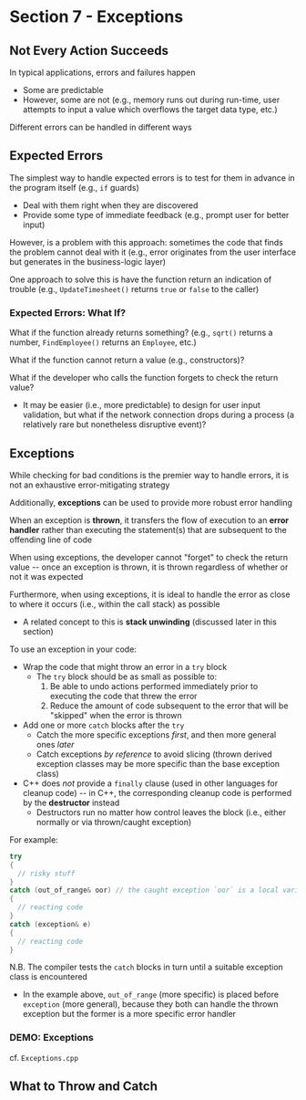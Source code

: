 # Section 7 - Exceptions

## Not Every Action Succeeds

In typical applications, errors and failures happen
  * Some are predictable
  * However, some are not (e.g., memory runs out during run-time, user attempts to input a value which overflows the target data type, etc.)

Different errors can be handled in different ways

## Expected Errors

The simplest way to handle expected errors is to test for them in advance in the program itself (e.g., `if` guards)
  * Deal with them right when they are discovered
  * Provide some type of immediate feedback (e.g., prompt user for better input)

However, is a problem with this approach: sometimes the code that finds the problem cannot deal with it (e.g., error originates from the user interface but generates in the business-logic layer)

One approach to solve this is have the function return an indication of trouble (e.g., `UpdateTimesheet()` returns `true` or `false` to the caller)

### Expected Errors: What If?

What if the function already returns something? (e.g., `sqrt()` returns a number, `FindEmployee()` returns an `Employee`, etc.)

What if the function cannot return a value (e.g., constructors)?

What if the developer who calls the function forgets to check the return value?
  * It may be easier (i.e., more predictable) to design for user input validation, but what if the network connection drops during a process (a relatively rare but nonetheless disruptive event)?

## Exceptions

While checking for bad conditions is the premier way to handle errors, it is not an exhaustive error-mitigating strategy

Additionally, **exceptions** can be used to provide more robust error handling

When an exception is **thrown**, it transfers the flow of execution to an **error handler** rather than executing the statement(s) that are subsequent to the offending line of code

When using exceptions, the developer cannot "forget" to check the return value -- once an exception is thrown, it is thrown regardless of whether or not it was expected

Furthermore, when using exceptions, it is ideal to handle the error as close to where it occurs (i.e., within the call stack) as possible
  * A related concept to this is **stack unwinding** (discussed later in this section)

To use an exception in your code:
  * Wrap the code that might throw an error in a `try` block
    * The `try` block should be as small as possible to:
      1. Be able to undo actions performed immediately prior to executing the code that threw the error
      2. Reduce the amount of code subsequent to the error that will be "skipped" when the error is thrown
  * Add one or more `catch` blocks after the `try`
    * Catch the more specific exceptions *first*, and then more general ones *later*
    * Catch exceptions *by reference* to avoid slicing (thrown derived exception classes may be more specific than the base exception class)
  * C++ does *not* provide a `finally` clause (used in other languages for cleanup code) -- in C++, the corresponding cleanup code is performed by the **destructor** instead
    * Destructors run no matter how control leaves the block (i.e., either normally or via thrown/caught exception)

For example:
```cpp
try
{
  // risky stuff
}
catch (out_of_range& oor) // the caught exception `oor` is a local variable in the `catch` block
{
  // reacting code
}
catch (exception& e)
{
  // reacting code
}
```

N.B. The compiler tests the `catch` blocks in turn until a suitable exception class is encountered
  * In the example above, `out_of_range` (more specific) is placed before `exception` (more general), because they both can handle the thrown exception but the former is a more specific error handler

### **DEMO: Exceptions**

cf. `Exceptions.cpp`

## What to Throw and Catch





